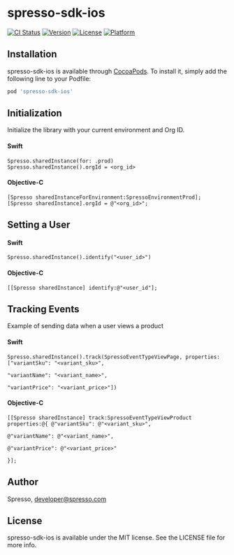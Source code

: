 # spresso-sdk-ios

[![CI Status](https://img.shields.io/travis/Spresso/spresso-sdk-ios.svg?style=flat)](https://travis-ci.org/Spresso/spresso-sdk-ios)
[![Version](https://img.shields.io/cocoapods/v/spresso-sdk-ios.svg?style=flat)](https://cocoapods.org/pods/spresso-sdk-ios)
[![License](https://img.shields.io/cocoapods/l/spresso-sdk-ios.svg?style=flat)](https://cocoapods.org/pods/spresso-sdk-ios)
[![Platform](https://img.shields.io/cocoapods/p/spresso-sdk-ios.svg?style=flat)](https://cocoapods.org/pods/spresso-sdk-ios)


## Installation

spresso-sdk-ios is available through [CocoaPods](https://cocoapods.org). To install
it, simply add the following line to your Podfile:

```ruby
pod 'spresso-sdk-ios'
```

## Initialization

Initialize the library with your current environment and Org ID.

#### Swift

```
Spresso.sharedInstance(for: .prod)
Spresso.sharedInstance().orgId = <org_id>
```

#### Objective-C

```
[Spresso sharedInstanceForEnvironment:SpressoEnvironmentProd];
[Spresso sharedInstance].orgId = @"<org_id>";
```

## Setting a User

#### Swift

```
Spresso.sharedInstance().identify("<user_id>")
```

#### Objective-C

```
[[Spresso sharedInstance] identify:@"<user_id"];
```

## Tracking Events

Example of sending data when a user views a product

#### Swift

```
Spresso.sharedInstance().track(SpressoEventTypeViewPage, properties: ["variantSku": "<variant_sku>",
                                                                              "variantName": "<variant_name>",
                                                                              "variantPrice": "<variant_price>"])
```

#### Objective-C

```
[[Spresso sharedInstance] track:SpressoEventTypeViewProduct properties:@{ @"variantSku": @"<variant_sku>",
                                                                              @"variantName": @"<variant_name>",
                                                                              @"variantPrice": @"<variant_price>"
                                                                           }];
```

## Author

Spresso, developer@spresso.com

## License

spresso-sdk-ios is available under the MIT license. See the LICENSE file for more info.
